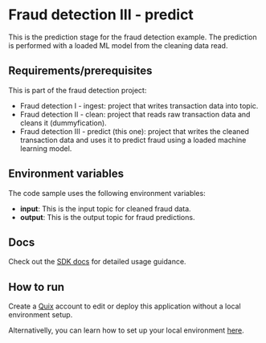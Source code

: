 # Fraud detection III - predict

This is the prediction stage for the fraud detection example. The prediction is performed with a loaded ML model from the cleaning data read.

## Requirements/prerequisites

This is part of the fraud detection project:

- Fraud detection I - ingest: project that writes transaction data into topic.
- Fraud detection II - clean: project that reads raw transaction data and cleans it (dummyfication). 
- Fraud detection III - predict (this one): project that writes the cleaned transaction data and uses it to predict fraud using a loaded machine learning model. 

## Environment variables

The code sample uses the following environment variables:

- **input**: This is the input topic for cleaned fraud data.
- **output**: This is the output topic for fraud predictions.

## Docs

Check out the [SDK docs](https://quix.ai/docs/sdk/introduction.html) for detailed usage guidance.

## How to run
Create a [Quix](https://portal.platform.quix.ai/self-sign-up?xlink=github) account to edit or deploy this application without a local environment setup.

Alternativelly, you can learn how to set up your local environment [here](/python/local-development).


